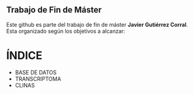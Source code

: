 ## Trabajo de Fin de Máster

Este github es parte del trabajo de fin de máster **Javier Gutiérrez Corral**. Esta organizado según los objetivos a alcanzar:

# ÍNDICE

- BASE DE DATOS
- TRANSCRIPTOMA
- CLINAS
